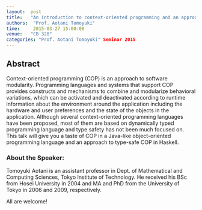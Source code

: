 ```yaml
--- 
layout:  post 
title:   "An introduction to context-oriented programming and an approach"
authors:  "Prof. Aotani Tomoyuki"
time:     2015-03-27 15:00:00
venue:   "CB 328"
categories: "Prof. Aotani Tomoyuki" Seminar 2015
--- 
```

## Abstract

Context-oriented programming (COP) is an approach to software
modularity. Programming languages and systems that support COP
provides constructs and mechanisms to combine and modularize
behavioral variations, which can be activated and deactivated
according to runtime information about the environment around the
application including the hardware and user preferences and the state
of the objects in the application. Although several context-oriented
programming languages have been proposed, most of them are based on
dynamically typed programming language and type safety has not been
much focused on. This talk will give you a taste of COP in a Java-like
object-oriented programming language and an approach to type-safe COP
in Haskell.

### About the Speaker:

Tomoyuki Aotani is an assistant professor in Dept. of
Mathematical and Computing Sciences, Tokyo Institute of Technology. He
received his BSc from Hosei University in 2004 and MA and PhD from the
University of Tokyo in 2006 and 2009, respectively.

All are welcome!



